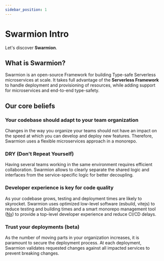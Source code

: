 ```yaml
---
sidebar_position: 1
---
```


# Swarmion Intro

Let's discover **Swarmion**.

## What is Swarmion?

Swarmion is an open-source Framework for building Type-safe Serverless microservices at scale. It takes full advantage of the **Serverless Framework** to handle deployment and provisioning of resources, while adding support for microservices and end-to-end type-safety.

## Our core beliefs

### Your codebase should adapt to your team organization

Changes in the way you organize your teams should not have an impact on the speed at which you can develop and deploy new features. Therefore, Swarmion uses a flexible microservices approach in a monorepo.

### DRY (Don't Repeat Yourself)

Having several teams working in the same environment requires efficient collaboration. Swarmion allows to clearly separate the shared logic and interfaces from the service-specific logic for better decoupling.

### Developer experience is key for code quality

As your codebase grows, testing and deployment times are likely to skyrocket. Swarmion uses optimized low-level software (esbuild, vitejs) to reduce testing and building times and a smart monorepo management tool ([Nx](https://nx.dev)) to provide a top-level developer experience and reduce CI/CD delays.

### Trust your deployments (beta)

As the number of moving parts in your organization increases, it is paramount to secure the deployment process. At each deployment, Swarmion validates requested changes against all impacted services to prevent breaking changes.
